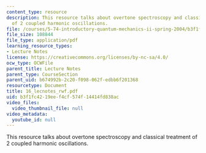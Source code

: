 ```yaml
---
content_type: resource
description: This resource talks about overtone spectroscopy and classical treatment
  of 2 coupled harmonic oscillations.
file: /courses/5-74-introductory-quantum-mechanics-ii-spring-2004/b3f1fc4219eef4cf574f14414fd838ac_16_lecnotes_rwf.pdf
file_size: 108844
file_type: application/pdf
learning_resource_types:
- Lecture Notes
license: https://creativecommons.org/licenses/by-nc-sa/4.0/
ocw_type: OCWFile
parent_title: Lecture Notes
parent_type: CourseSection
parent_uid: b674992b-2c20-f098-062f-edbb6f201368
resourcetype: Document
title: 16_lecnotes_rwf.pdf
uid: b3f1fc42-19ee-f4cf-574f-14414fd838ac
video_files:
  video_thumbnail_file: null
video_metadata:
  youtube_id: null
---
```

This resource talks about overtone spectroscopy and classical treatment of 2 coupled harmonic oscillations.